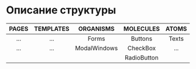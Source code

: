 # Описание структуры

| PAGES | TEMPLATES |  ORGANISMS   |  MOLECULES  | ATOMS |
|:-----:|:---------:|:------------:|:-----------:|:-----:|
|  ...  |    ...    |    Forms     |   Buttons   | Texts |
|  ...  |    ...    | ModalWindows |  CheckBox   |  ...  |
|       |           |              | RadioButton |       |
